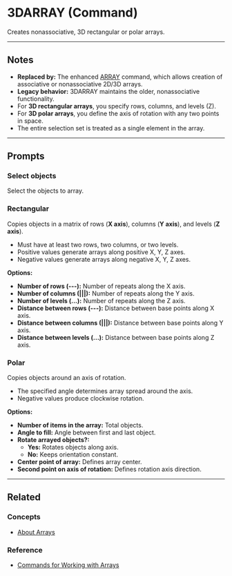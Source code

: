 # 3DARRAY (Command)

Creates nonassociative, 3D rectangular or polar arrays.

---

## Notes
- **Replaced by:** The enhanced [ARRAY](array.md) command, which allows creation of associative or nonassociative 2D/3D arrays.  
- **Legacy behavior:** 3DARRAY maintains the older, nonassociative functionality.  
- For **3D rectangular arrays**, you specify rows, columns, and levels (Z).  
- For **3D polar arrays**, you define the axis of rotation with any two points in space.  
- The entire selection set is treated as a single element in the array.  

---

## Prompts

### Select objects
Select the objects to array.  

### Rectangular
Copies objects in a matrix of rows (**X axis**), columns (**Y axis**), and levels (**Z axis**).  
- Must have at least two rows, two columns, or two levels.  
- Positive values generate arrays along positive X, Y, Z axes.  
- Negative values generate arrays along negative X, Y, Z axes.  

**Options:**  
- **Number of rows (---):** Number of repeats along the X axis.  
- **Number of columns (|||):** Number of repeats along the Y axis.  
- **Number of levels (...):** Number of repeats along the Z axis.  
- **Distance between rows (---):** Distance between base points along X axis.  
- **Distance between columns (|||):** Distance between base points along Y axis.  
- **Distance between levels (...):** Distance between base points along Z axis.  

### Polar
Copies objects around an axis of rotation.  
- The specified angle determines array spread around the axis.  
- Negative values produce clockwise rotation.  

**Options:**  
- **Number of items in the array:** Total objects.  
- **Angle to fill:** Angle between first and last object.  
- **Rotate arrayed objects?:**  
  - **Yes:** Rotates objects along axis.  
  - **No:** Keeps orientation constant.  
- **Center point of array:** Defines array center.  
- **Second point on axis of rotation:** Defines rotation axis direction.  

---

## Related
### Concepts
- [About Arrays](../concepts/about-arrays.md)  

### Reference
- [Commands for Working with Arrays](../reference/commands-for-working-with-arrays.md)
